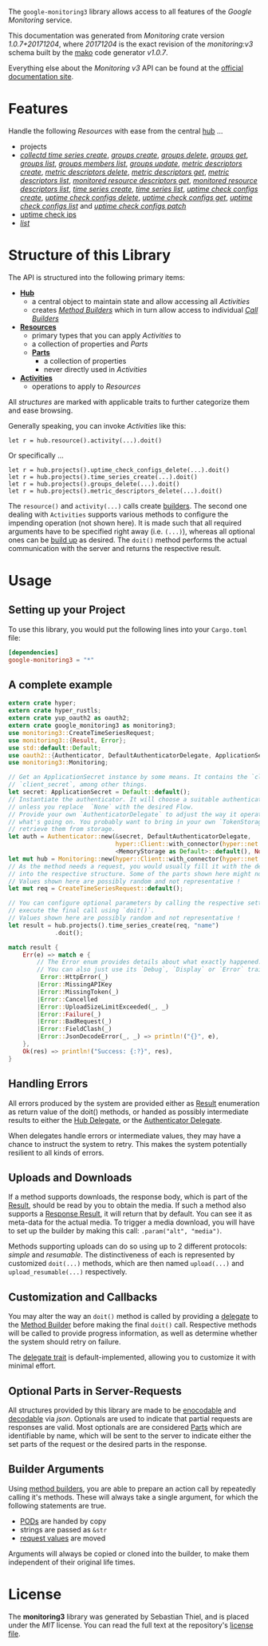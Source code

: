 <!---
DO NOT EDIT !
This file was generated automatically from 'src/mako/api/README.md.mako'
DO NOT EDIT !
-->
The `google-monitoring3` library allows access to all features of the *Google Monitoring* service.

This documentation was generated from *Monitoring* crate version *1.0.7+20171204*, where *20171204* is the exact revision of the *monitoring:v3* schema built by the [mako](http://www.makotemplates.org/) code generator *v1.0.7*.

Everything else about the *Monitoring* *v3* API can be found at the
[official documentation site](https://cloud.google.com/monitoring/api/).
# Features

Handle the following *Resources* with ease from the central [hub](https://docs.rs/google-monitoring3/1.0.7+20171204/google_monitoring3/struct.Monitoring.html) ... 

* projects
 * [*collectd time series create*](https://docs.rs/google-monitoring3/1.0.7+20171204/google_monitoring3/struct.ProjectCollectdTimeSeryCreateCall.html), [*groups create*](https://docs.rs/google-monitoring3/1.0.7+20171204/google_monitoring3/struct.ProjectGroupCreateCall.html), [*groups delete*](https://docs.rs/google-monitoring3/1.0.7+20171204/google_monitoring3/struct.ProjectGroupDeleteCall.html), [*groups get*](https://docs.rs/google-monitoring3/1.0.7+20171204/google_monitoring3/struct.ProjectGroupGetCall.html), [*groups list*](https://docs.rs/google-monitoring3/1.0.7+20171204/google_monitoring3/struct.ProjectGroupListCall.html), [*groups members list*](https://docs.rs/google-monitoring3/1.0.7+20171204/google_monitoring3/struct.ProjectGroupMemberListCall.html), [*groups update*](https://docs.rs/google-monitoring3/1.0.7+20171204/google_monitoring3/struct.ProjectGroupUpdateCall.html), [*metric descriptors create*](https://docs.rs/google-monitoring3/1.0.7+20171204/google_monitoring3/struct.ProjectMetricDescriptorCreateCall.html), [*metric descriptors delete*](https://docs.rs/google-monitoring3/1.0.7+20171204/google_monitoring3/struct.ProjectMetricDescriptorDeleteCall.html), [*metric descriptors get*](https://docs.rs/google-monitoring3/1.0.7+20171204/google_monitoring3/struct.ProjectMetricDescriptorGetCall.html), [*metric descriptors list*](https://docs.rs/google-monitoring3/1.0.7+20171204/google_monitoring3/struct.ProjectMetricDescriptorListCall.html), [*monitored resource descriptors get*](https://docs.rs/google-monitoring3/1.0.7+20171204/google_monitoring3/struct.ProjectMonitoredResourceDescriptorGetCall.html), [*monitored resource descriptors list*](https://docs.rs/google-monitoring3/1.0.7+20171204/google_monitoring3/struct.ProjectMonitoredResourceDescriptorListCall.html), [*time series create*](https://docs.rs/google-monitoring3/1.0.7+20171204/google_monitoring3/struct.ProjectTimeSeryCreateCall.html), [*time series list*](https://docs.rs/google-monitoring3/1.0.7+20171204/google_monitoring3/struct.ProjectTimeSeryListCall.html), [*uptime check configs create*](https://docs.rs/google-monitoring3/1.0.7+20171204/google_monitoring3/struct.ProjectUptimeCheckConfigCreateCall.html), [*uptime check configs delete*](https://docs.rs/google-monitoring3/1.0.7+20171204/google_monitoring3/struct.ProjectUptimeCheckConfigDeleteCall.html), [*uptime check configs get*](https://docs.rs/google-monitoring3/1.0.7+20171204/google_monitoring3/struct.ProjectUptimeCheckConfigGetCall.html), [*uptime check configs list*](https://docs.rs/google-monitoring3/1.0.7+20171204/google_monitoring3/struct.ProjectUptimeCheckConfigListCall.html) and [*uptime check configs patch*](https://docs.rs/google-monitoring3/1.0.7+20171204/google_monitoring3/struct.ProjectUptimeCheckConfigPatchCall.html)
* [uptime check ips](https://docs.rs/google-monitoring3/1.0.7+20171204/google_monitoring3/struct.UptimeCheckIp.html)
 * [*list*](https://docs.rs/google-monitoring3/1.0.7+20171204/google_monitoring3/struct.UptimeCheckIpListCall.html)




# Structure of this Library

The API is structured into the following primary items:

* **[Hub](https://docs.rs/google-monitoring3/1.0.7+20171204/google_monitoring3/struct.Monitoring.html)**
    * a central object to maintain state and allow accessing all *Activities*
    * creates [*Method Builders*](https://docs.rs/google-monitoring3/1.0.7+20171204/google_monitoring3/trait.MethodsBuilder.html) which in turn
      allow access to individual [*Call Builders*](https://docs.rs/google-monitoring3/1.0.7+20171204/google_monitoring3/trait.CallBuilder.html)
* **[Resources](https://docs.rs/google-monitoring3/1.0.7+20171204/google_monitoring3/trait.Resource.html)**
    * primary types that you can apply *Activities* to
    * a collection of properties and *Parts*
    * **[Parts](https://docs.rs/google-monitoring3/1.0.7+20171204/google_monitoring3/trait.Part.html)**
        * a collection of properties
        * never directly used in *Activities*
* **[Activities](https://docs.rs/google-monitoring3/1.0.7+20171204/google_monitoring3/trait.CallBuilder.html)**
    * operations to apply to *Resources*

All *structures* are marked with applicable traits to further categorize them and ease browsing.

Generally speaking, you can invoke *Activities* like this:

```Rust,ignore
let r = hub.resource().activity(...).doit()
```

Or specifically ...

```ignore
let r = hub.projects().uptime_check_configs_delete(...).doit()
let r = hub.projects().time_series_create(...).doit()
let r = hub.projects().groups_delete(...).doit()
let r = hub.projects().metric_descriptors_delete(...).doit()
```

The `resource()` and `activity(...)` calls create [builders][builder-pattern]. The second one dealing with `Activities` 
supports various methods to configure the impending operation (not shown here). It is made such that all required arguments have to be 
specified right away (i.e. `(...)`), whereas all optional ones can be [build up][builder-pattern] as desired.
The `doit()` method performs the actual communication with the server and returns the respective result.

# Usage

## Setting up your Project

To use this library, you would put the following lines into your `Cargo.toml` file:

```toml
[dependencies]
google-monitoring3 = "*"
```

## A complete example

```Rust
extern crate hyper;
extern crate hyper_rustls;
extern crate yup_oauth2 as oauth2;
extern crate google_monitoring3 as monitoring3;
use monitoring3::CreateTimeSeriesRequest;
use monitoring3::{Result, Error};
use std::default::Default;
use oauth2::{Authenticator, DefaultAuthenticatorDelegate, ApplicationSecret, MemoryStorage};
use monitoring3::Monitoring;

// Get an ApplicationSecret instance by some means. It contains the `client_id` and 
// `client_secret`, among other things.
let secret: ApplicationSecret = Default::default();
// Instantiate the authenticator. It will choose a suitable authentication flow for you, 
// unless you replace  `None` with the desired Flow.
// Provide your own `AuthenticatorDelegate` to adjust the way it operates and get feedback about 
// what's going on. You probably want to bring in your own `TokenStorage` to persist tokens and
// retrieve them from storage.
let auth = Authenticator::new(&secret, DefaultAuthenticatorDelegate,
                              hyper::Client::with_connector(hyper::net::HttpsConnector::new(hyper_rustls::TlsClient::new())),
                              <MemoryStorage as Default>::default(), None);
let mut hub = Monitoring::new(hyper::Client::with_connector(hyper::net::HttpsConnector::new(hyper_rustls::TlsClient::new())), auth);
// As the method needs a request, you would usually fill it with the desired information
// into the respective structure. Some of the parts shown here might not be applicable !
// Values shown here are possibly random and not representative !
let mut req = CreateTimeSeriesRequest::default();

// You can configure optional parameters by calling the respective setters at will, and
// execute the final call using `doit()`.
// Values shown here are possibly random and not representative !
let result = hub.projects().time_series_create(req, "name")
             .doit();

match result {
    Err(e) => match e {
        // The Error enum provides details about what exactly happened.
        // You can also just use its `Debug`, `Display` or `Error` traits
         Error::HttpError(_)
        |Error::MissingAPIKey
        |Error::MissingToken(_)
        |Error::Cancelled
        |Error::UploadSizeLimitExceeded(_, _)
        |Error::Failure(_)
        |Error::BadRequest(_)
        |Error::FieldClash(_)
        |Error::JsonDecodeError(_, _) => println!("{}", e),
    },
    Ok(res) => println!("Success: {:?}", res),
}

```
## Handling Errors

All errors produced by the system are provided either as [Result](https://docs.rs/google-monitoring3/1.0.7+20171204/google_monitoring3/enum.Result.html) enumeration as return value of 
the doit() methods, or handed as possibly intermediate results to either the 
[Hub Delegate](https://docs.rs/google-monitoring3/1.0.7+20171204/google_monitoring3/trait.Delegate.html), or the [Authenticator Delegate](https://docs.rs/yup-oauth2/*/yup_oauth2/trait.AuthenticatorDelegate.html).

When delegates handle errors or intermediate values, they may have a chance to instruct the system to retry. This 
makes the system potentially resilient to all kinds of errors.

## Uploads and Downloads
If a method supports downloads, the response body, which is part of the [Result](https://docs.rs/google-monitoring3/1.0.7+20171204/google_monitoring3/enum.Result.html), should be
read by you to obtain the media.
If such a method also supports a [Response Result](https://docs.rs/google-monitoring3/1.0.7+20171204/google_monitoring3/trait.ResponseResult.html), it will return that by default.
You can see it as meta-data for the actual media. To trigger a media download, you will have to set up the builder by making
this call: `.param("alt", "media")`.

Methods supporting uploads can do so using up to 2 different protocols: 
*simple* and *resumable*. The distinctiveness of each is represented by customized 
`doit(...)` methods, which are then named `upload(...)` and `upload_resumable(...)` respectively.

## Customization and Callbacks

You may alter the way an `doit()` method is called by providing a [delegate](https://docs.rs/google-monitoring3/1.0.7+20171204/google_monitoring3/trait.Delegate.html) to the 
[Method Builder](https://docs.rs/google-monitoring3/1.0.7+20171204/google_monitoring3/trait.CallBuilder.html) before making the final `doit()` call. 
Respective methods will be called to provide progress information, as well as determine whether the system should 
retry on failure.

The [delegate trait](https://docs.rs/google-monitoring3/1.0.7+20171204/google_monitoring3/trait.Delegate.html) is default-implemented, allowing you to customize it with minimal effort.

## Optional Parts in Server-Requests

All structures provided by this library are made to be [enocodable](https://docs.rs/google-monitoring3/1.0.7+20171204/google_monitoring3/trait.RequestValue.html) and 
[decodable](https://docs.rs/google-monitoring3/1.0.7+20171204/google_monitoring3/trait.ResponseResult.html) via *json*. Optionals are used to indicate that partial requests are responses 
are valid.
Most optionals are are considered [Parts](https://docs.rs/google-monitoring3/1.0.7+20171204/google_monitoring3/trait.Part.html) which are identifiable by name, which will be sent to 
the server to indicate either the set parts of the request or the desired parts in the response.

## Builder Arguments

Using [method builders](https://docs.rs/google-monitoring3/1.0.7+20171204/google_monitoring3/trait.CallBuilder.html), you are able to prepare an action call by repeatedly calling it's methods.
These will always take a single argument, for which the following statements are true.

* [PODs][wiki-pod] are handed by copy
* strings are passed as `&str`
* [request values](https://docs.rs/google-monitoring3/1.0.7+20171204/google_monitoring3/trait.RequestValue.html) are moved

Arguments will always be copied or cloned into the builder, to make them independent of their original life times.

[wiki-pod]: http://en.wikipedia.org/wiki/Plain_old_data_structure
[builder-pattern]: http://en.wikipedia.org/wiki/Builder_pattern
[google-go-api]: https://github.com/google/google-api-go-client

# License
The **monitoring3** library was generated by Sebastian Thiel, and is placed 
under the *MIT* license.
You can read the full text at the repository's [license file][repo-license].

[repo-license]: https://github.com/Byron/google-apis-rsblob/master/LICENSE.md

